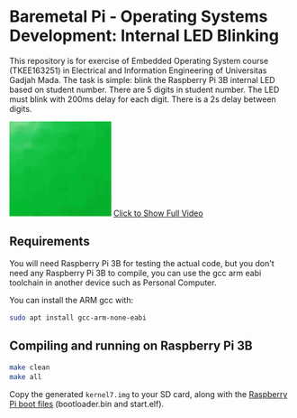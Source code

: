 # Baremetal Pi - Operating Systems Development: Internal LED Blinking

This repository is for exercise of Embedded Operating System course (TKEE163251) in Electrical and Information Engineering of Universitas Gadjah Mada. The task is simple: blink the Raspberry Pi 3B internal LED based on student number. There are 5 digits in student number. The LED must blink with 200ms delay for each digit. There is a 2s delay between digits.

![alt text](result.gif)
[Click to Show Full Video](https://www.youtube.com/watch?v=0ovkZqOeEP4)

## Requirements

You will need Raspberry Pi 3B for testing the actual code, but you don't need any Raspberry Pi 3B to compile, you can use the gcc arm eabi toolchain in another device such as Personal Computer.

You can install the ARM gcc with:

```bash
sudo apt install gcc-arm-none-eabi
```

## Compiling and running on Raspberry Pi 3B

```bash
make clean
make all
```

Copy the generated `kernel7.img` to your SD card, along with the [Raspberry Pi boot files](https://github.com/raspberrypi/firmware/tree/master/boot) (bootloader.bin and start.elf).



